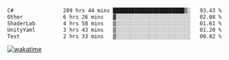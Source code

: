 <!--START_SECTION:waka-->

```txt
C#                289 hrs 44 mins ███████████████████████▒░   93.43 %
Other             6 hrs 26 mins   ▓░░░░░░░░░░░░░░░░░░░░░░░░   02.08 %
ShaderLab         4 hrs 58 mins   ▒░░░░░░░░░░░░░░░░░░░░░░░░   01.61 %
UnityYaml         3 hrs 43 mins   ▒░░░░░░░░░░░░░░░░░░░░░░░░   01.20 %
Text              2 hrs 33 mins   ▒░░░░░░░░░░░░░░░░░░░░░░░░   00.82 %
```

<!--END_SECTION:waka-->
[![wakatime](https://wakatime.com/badge/user/6c2f442e-41b4-42e3-bc06-d5d8203ad1da.svg)](https://wakatime.com/@6c2f442e-41b4-42e3-bc06-d5d8203ad1da)
